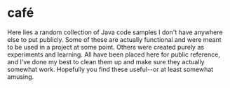 # café

Here lies a random collection of Java code samples I don't have anywhere else to
put publicly. Some of these are actually functional and were meant to be used in
a project at some point. Others were created purely as experiments and learning.
All have been placed here for public reference, and I've done my best to clean
them up and make sure they actually somewhat work. Hopefully you find these
useful--or at least somewhat amusing.
